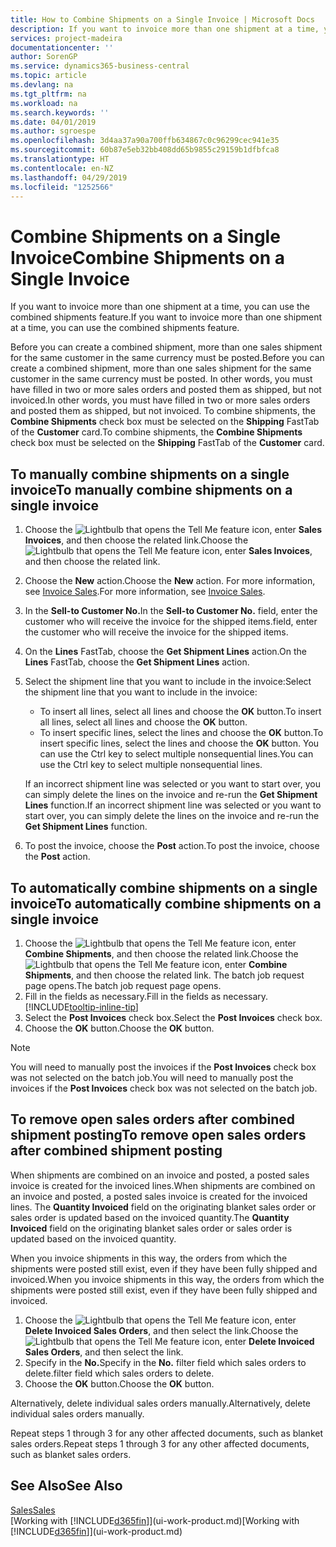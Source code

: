 ```yaml
---
title: How to Combine Shipments on a Single Invoice | Microsoft Docs
description: If you want to invoice more than one shipment at a time, you can use the combined shipments feature.
services: project-madeira
documentationcenter: ''
author: SorenGP
ms.service: dynamics365-business-central
ms.topic: article
ms.devlang: na
ms.tgt_pltfrm: na
ms.workload: na
ms.search.keywords: ''
ms.date: 04/01/2019
ms.author: sgroespe
ms.openlocfilehash: 3d4aa37a90a700ffb634867c0c96299cec941e35
ms.sourcegitcommit: 60b87e5eb32bb408dd65b9855c29159b1dfbfca8
ms.translationtype: HT
ms.contentlocale: en-NZ
ms.lasthandoff: 04/29/2019
ms.locfileid: "1252566"
---
```

# <a name="combine-shipments-on-a-single-invoice"></a><span data-ttu-id="a152e-103">Combine Shipments on a Single Invoice</span><span class="sxs-lookup"><span data-stu-id="a152e-103">Combine Shipments on a Single Invoice</span></span>
<span data-ttu-id="a152e-104">If you want to invoice more than one shipment at a time, you can use the combined shipments feature.</span><span class="sxs-lookup"><span data-stu-id="a152e-104">If you want to invoice more than one shipment at a time, you can use the combined shipments feature.</span></span>  

 <span data-ttu-id="a152e-105">Before you can create a combined shipment, more than one sales shipment for the same customer in the same currency must be posted.</span><span class="sxs-lookup"><span data-stu-id="a152e-105">Before you can create a combined shipment, more than one sales shipment for the same customer in the same currency must be posted.</span></span> <span data-ttu-id="a152e-106">In other words, you must have filled in two or more sales orders and posted them as shipped, but not invoiced.</span><span class="sxs-lookup"><span data-stu-id="a152e-106">In other words, you must have filled in two or more sales orders and posted them as shipped, but not invoiced.</span></span> <span data-ttu-id="a152e-107">To combine shipments, the **Combine Shipments** check box must be selected on the **Shipping** FastTab of the **Customer** card.</span><span class="sxs-lookup"><span data-stu-id="a152e-107">To combine shipments, the **Combine Shipments** check box must be selected on the **Shipping** FastTab of the **Customer** card.</span></span>  

## <a name="to-manually-combine-shipments-on-a-single-invoice"></a><span data-ttu-id="a152e-108">To manually combine shipments on a single invoice</span><span class="sxs-lookup"><span data-stu-id="a152e-108">To manually combine shipments on a single invoice</span></span>  
1. <span data-ttu-id="a152e-109">Choose the ![Lightbulb that opens the Tell Me feature](media/ui-search/search_small.png "Tell me what you want to do") icon, enter **Sales Invoices**, and then choose the related link.</span><span class="sxs-lookup"><span data-stu-id="a152e-109">Choose the ![Lightbulb that opens the Tell Me feature](media/ui-search/search_small.png "Tell me what you want to do") icon, enter **Sales Invoices**, and then choose the related link.</span></span>  
2. <span data-ttu-id="a152e-110">Choose the **New** action.</span><span class="sxs-lookup"><span data-stu-id="a152e-110">Choose the **New** action.</span></span> <span data-ttu-id="a152e-111">For more information, see [Invoice Sales](sales-how-invoice-sales.md).</span><span class="sxs-lookup"><span data-stu-id="a152e-111">For more information, see [Invoice Sales](sales-how-invoice-sales.md).</span></span>
3. <span data-ttu-id="a152e-112">In the **Sell-to Customer No.**</span><span class="sxs-lookup"><span data-stu-id="a152e-112">In the **Sell-to Customer No.**</span></span> <span data-ttu-id="a152e-113">field, enter the customer who will receive the invoice for the shipped items.</span><span class="sxs-lookup"><span data-stu-id="a152e-113">field, enter the customer who will receive the invoice for the shipped items.</span></span>  
4. <span data-ttu-id="a152e-114">On the **Lines** FastTab, choose the **Get Shipment Lines** action.</span><span class="sxs-lookup"><span data-stu-id="a152e-114">On the **Lines** FastTab, choose the **Get Shipment Lines** action.</span></span>  
5. <span data-ttu-id="a152e-115">Select the shipment line that you want to include in the invoice:</span><span class="sxs-lookup"><span data-stu-id="a152e-115">Select the shipment line that you want to include in the invoice:</span></span>  

    - <span data-ttu-id="a152e-116">To insert all lines, select all lines and choose the **OK** button.</span><span class="sxs-lookup"><span data-stu-id="a152e-116">To insert all lines, select all lines and choose the **OK** button.</span></span>  
    - <span data-ttu-id="a152e-117">To insert specific lines, select the lines and choose the **OK** button.</span><span class="sxs-lookup"><span data-stu-id="a152e-117">To insert specific lines, select the lines and choose the **OK** button.</span></span> <span data-ttu-id="a152e-118">You can use the Ctrl key to select multiple nonsequential lines.</span><span class="sxs-lookup"><span data-stu-id="a152e-118">You can use the Ctrl key to select multiple nonsequential lines.</span></span>  

    <span data-ttu-id="a152e-119">If an incorrect shipment line was selected or you want to start over, you can simply delete the lines on the invoice and re-run the **Get Shipment Lines** function.</span><span class="sxs-lookup"><span data-stu-id="a152e-119">If an incorrect shipment line was selected or you want to start over, you can simply delete the lines on the invoice and re-run the **Get Shipment Lines** function.</span></span>  
7. <span data-ttu-id="a152e-120">To post the invoice, choose the **Post** action.</span><span class="sxs-lookup"><span data-stu-id="a152e-120">To post the invoice, choose the **Post** action.</span></span>  

## <a name="to-automatically-combine-shipments-on-a-single-invoice"></a><span data-ttu-id="a152e-121">To automatically combine shipments on a single invoice</span><span class="sxs-lookup"><span data-stu-id="a152e-121">To automatically combine shipments on a single invoice</span></span>  
1. <span data-ttu-id="a152e-122">Choose the ![Lightbulb that opens the Tell Me feature](media/ui-search/search_small.png "Tell me what you want to do") icon, enter **Combine Shipments**, and then choose the related link.</span><span class="sxs-lookup"><span data-stu-id="a152e-122">Choose the ![Lightbulb that opens the Tell Me feature](media/ui-search/search_small.png "Tell me what you want to do") icon, enter **Combine Shipments**, and then choose the related link.</span></span> <span data-ttu-id="a152e-123">The batch job request page opens.</span><span class="sxs-lookup"><span data-stu-id="a152e-123">The batch job request page opens.</span></span>  
2. <span data-ttu-id="a152e-124">Fill in the fields as necessary.</span><span class="sxs-lookup"><span data-stu-id="a152e-124">Fill in the fields as necessary.</span></span> [!INCLUDE[tooltip-inline-tip](includes/tooltip-inline-tip_md.md)]
3. <span data-ttu-id="a152e-125">Select the **Post Invoices** check box.</span><span class="sxs-lookup"><span data-stu-id="a152e-125">Select the **Post Invoices** check box.</span></span>  
4.  <span data-ttu-id="a152e-126">Choose the **OK** button.</span><span class="sxs-lookup"><span data-stu-id="a152e-126">Choose the **OK** button.</span></span>  

> [!NOTE]  
>  <span data-ttu-id="a152e-127">You will need to manually post the invoices if the **Post Invoices** check box was not selected on the batch job.</span><span class="sxs-lookup"><span data-stu-id="a152e-127">You will need to manually post the invoices if the **Post Invoices** check box was not selected on the batch job.</span></span>  

## <a name="to-remove-open-sales-orders-after-combined-shipment-posting"></a><span data-ttu-id="a152e-128">To remove open sales orders after combined shipment posting</span><span class="sxs-lookup"><span data-stu-id="a152e-128">To remove open sales orders after combined shipment posting</span></span> 
<span data-ttu-id="a152e-129">When shipments are combined on an invoice and posted, a posted sales invoice is created for the invoiced lines.</span><span class="sxs-lookup"><span data-stu-id="a152e-129">When shipments are combined on an invoice and posted, a posted sales invoice is created for the invoiced lines.</span></span> <span data-ttu-id="a152e-130">The **Quantity Invoiced** field on the originating blanket sales order or sales order is updated based on the invoiced quantity.</span><span class="sxs-lookup"><span data-stu-id="a152e-130">The **Quantity Invoiced** field on the originating blanket sales order or sales order is updated based on the invoiced quantity.</span></span>  

<span data-ttu-id="a152e-131">When you invoice shipments in this way, the orders from which the shipments were posted still exist, even if they have been fully shipped and invoiced.</span><span class="sxs-lookup"><span data-stu-id="a152e-131">When you invoice shipments in this way, the orders from which the shipments were posted still exist, even if they have been fully shipped and invoiced.</span></span>   

1. <span data-ttu-id="a152e-132">Choose the ![Lightbulb that opens the Tell Me feature](media/ui-search/search_small.png "Tell me what you want to do") icon, enter **Delete Invoiced Sales Orders**, and then select the link.</span><span class="sxs-lookup"><span data-stu-id="a152e-132">Choose the ![Lightbulb that opens the Tell Me feature](media/ui-search/search_small.png "Tell me what you want to do") icon, enter **Delete Invoiced Sales Orders**, and then select the link.</span></span>  
2. <span data-ttu-id="a152e-133">Specify in the **No.**</span><span class="sxs-lookup"><span data-stu-id="a152e-133">Specify in the **No.**</span></span> <span data-ttu-id="a152e-134">filter field which sales orders to delete.</span><span class="sxs-lookup"><span data-stu-id="a152e-134">filter field which sales orders to delete.</span></span>  
3. <span data-ttu-id="a152e-135">Choose the **OK** button.</span><span class="sxs-lookup"><span data-stu-id="a152e-135">Choose the **OK** button.</span></span>  

<span data-ttu-id="a152e-136">Alternatively, delete individual sales orders manually.</span><span class="sxs-lookup"><span data-stu-id="a152e-136">Alternatively, delete individual sales orders manually.</span></span>  

<span data-ttu-id="a152e-137">Repeat steps 1 through 3 for any other affected documents, such as blanket sales orders.</span><span class="sxs-lookup"><span data-stu-id="a152e-137">Repeat steps 1 through 3 for any other affected documents, such as blanket sales orders.</span></span>

## <a name="see-also"></a><span data-ttu-id="a152e-138">See Also</span><span class="sxs-lookup"><span data-stu-id="a152e-138">See Also</span></span>  
[<span data-ttu-id="a152e-139">Sales</span><span class="sxs-lookup"><span data-stu-id="a152e-139">Sales</span></span>](sales-manage-sales.md)  
<span data-ttu-id="a152e-140">[Working with [!INCLUDE[d365fin](includes/d365fin_md.md)]](ui-work-product.md)</span><span class="sxs-lookup"><span data-stu-id="a152e-140">[Working with [!INCLUDE[d365fin](includes/d365fin_md.md)]](ui-work-product.md)</span></span>
